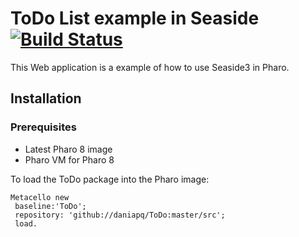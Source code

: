 # ToDo List example in Seaside [![Build Status](https://travis-ci.org/daniapq/ToDo.svg?branch=master)](https://travis-ci.org/daniapq/ToDo)

This Web application is a example of how to use Seaside3 in Pharo.

## Installation

### Prerequisites

* Latest Pharo 8 image
* Pharo VM for Pharo 8

To load the ToDo package into the Pharo image:

```Smalltalk
Metacello new
 baseline:'ToDo';
 repository: 'github://daniapq/ToDo:master/src';
 load.
```
